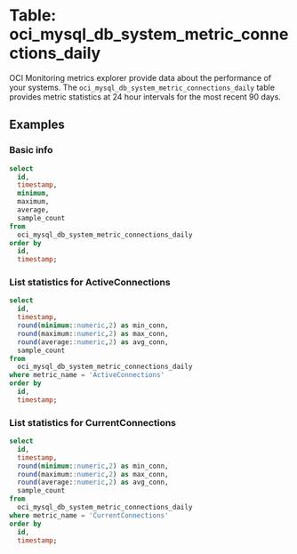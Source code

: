# Table: oci_mysql_db_system_metric_connections_daily

OCI Monitoring metrics explorer provide data about the performance of your systems.  The `oci_mysql_db_system_metric_connections_daily` table provides metric statistics at 24 hour intervals for the most recent 90 days.

## Examples

### Basic info

```sql
select
  id,
  timestamp,
  minimum,
  maximum,
  average,
  sample_count
from
  oci_mysql_db_system_metric_connections_daily
order by
  id,
  timestamp;
```

### List statistics for ActiveConnections

```sql
select
  id,
  timestamp,
  round(minimum::numeric,2) as min_conn,
  round(maximum::numeric,2) as max_conn,
  round(average::numeric,2) as avg_conn,
  sample_count
from
  oci_mysql_db_system_metric_connections_daily
where metric_name = 'ActiveConnections'
order by
  id,
  timestamp;
```

### List statistics for CurrentConnections

```sql
select
  id,
  timestamp,
  round(minimum::numeric,2) as min_conn,
  round(maximum::numeric,2) as max_conn,
  round(average::numeric,2) as avg_conn,
  sample_count
from
  oci_mysql_db_system_metric_connections_daily
where metric_name = 'CurrentConnections'
order by
  id,
  timestamp;
```